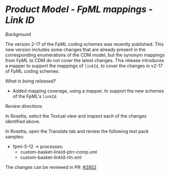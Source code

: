 # _Product Model - FpML mappings - Link ID_

_Background_

The version 2-17 of the FpML coding schemes was recently published. This new version includes some changes that are already present in the corresponding enumerations of the CDM model, but the synonym mappings from FpML to CDM do not cover the latest changes. This release introduces a mapper to support the mappings of `linkId`, to cover the changes in v2-17 of FpML coding schemes.

_What is being released?_

- Added mapping coverage, using a mapper, to support the new schemes of the FpML's `linkId`.

_Review directions_

In Rosetta, select the Textual view and inspect each of the changes identified above.

In Rosetta, open the Translate tab and review the following test pack samples:

- fpml-5-12 -> processes:
   - custom-basket-linkId-ptrr-comp.xml
   - custom-basket-linkId-rtn.xml

The changes can be reviewed in PR: [#2852](https://github.com/finos/common-domain-model/pull/2852)
